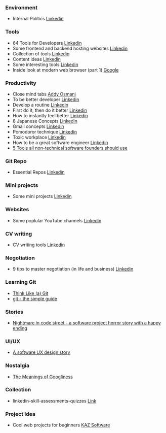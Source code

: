 
### Environment
- Internal Politics [Linkedin](https://www.linkedin.com/feed/update/urn:li:activity:7046297618280312832/)


### Tools
- 64 Tools for Developers [Linkedin](https://www.linkedin.com/feed/update/urn:li:activity:7055050021141909504/)
- Some frontend and backend hosting websites [Linkedin](https://www.linkedin.com/feed/update/urn:li:activity:7037376062774743040/)
- Collection of tools [Linkedin](https://www.linkedin.com/feed/update/urn:li:activity:7035489134748024832/)
- Content ideas [Linkedin](https://www.linkedin.com/feed/update/urn:li:activity:7000676158862159872/)
- Some interesting tools [Linkedin](https://www.linkedin.com/feed/update/urn:li:activity:7024635099669286912/)
- Inside look at modern web browser (part 1) [Google](https://developer.chrome.com/blog/inside-browser-part1/)
### Productivity
- Close mind tabs [Addy Osmani](https://www.linkedin.com/feed/update/urn:li:activity:7052162427798388736/)
- To be better developer [Linkedin](https://www.linkedin.com/feed/update/urn:li:activity:7050351864407543808/)
- Develop a routine [Linkedin](https://www.linkedin.com/feed/update/urn:li:activity:7049192544819179520/)
- First do it, then do it better [Linkedin](https://www.linkedin.com/feed/update/urn:li:activity:7049625987721957377/)
- How to instantly feel better [Linkedin](https://www.linkedin.com/feed/update/urn:li:activity:7036991024572862464/)
- 8 Japanese Concepts [Linkedin](https://www.linkedin.com/feed/update/urn:li:activity:7036538041548632064/)
- Gmail concepts [Linkedin](https://www.linkedin.com/feed/update/urn:li:activity:7032570189825097728/)
- Pomodoror technique [Linkedin](https://www.linkedin.com/feed/update/urn:li:activity:7028357880273657856/)
- Toxic workplace [Linkedin](https://www.linkedin.com/feed/update/urn:li:activity:7023681512373948417/)
- How to be a great software engineer [Linkedin](https://www.linkedin.com/feed/update/urn:li:activity:6997110648656547840/)
- [5 Tools all non-technical software founders should use](https://kaz.com.bd/blog/2017/2/13/5-software-dev-tools-all-non-technical-founder-should-use)

### Git Repo
- Essential Repos [Linkedin](https://www.linkedin.com/feed/update/urn:li:activity:7049434548949958657/)


### Mini projects
- Some mini projects [Linkedin](https://www.linkedin.com/feed/update/urn:li:activity:7030788972628905985/)

### Websites
- Some poplular YouTube channels [Linkedin](https://www.linkedin.com/feed/update/urn:li:activity:6986548865030078464/)

### CV writing

- CV writing tools [Linkedin](https://www.linkedin.com/feed/update/urn:li:activity:7063453349240541184/)

### Negotiation

- 9 tips to master negotiation (in life and business) [Linkedin](https://www.linkedin.com/feed/update/urn:li:activity:6995375564412895232/)

### Learning Git

- [Think Like (a) Git](https://think-like-a-git.net/)
- [git - the simple guide](https://rogerdudler.github.io/git-guide/)

### Stories

- [Nightmare in code street - a software project horror story with a happy ending](https://kaz.com.bd/blog/2015/9/10/nightmare-in-code-street-a-software-project-horror-story-with-a-happy-ending)

### UI/UX

- [A software UX design story](https://kaz.com.bd/blog/2020/10/20/a-software-ux-design-story)

### Nostalgia 
- [The Meanings of Googliness](https://meiert.com/en/blog/googliness/)

### Collection
- linkedin-skill-assessments-quizzes [Link](https://ebazhanov.github.io/linkedin-skill-assessments-quizzes/)

### Project Idea
- Cool web projects for beginners [KAZ Software](https://kaz.com.bd/blog/2020/8/12/cool-web-projects-for-beginners)